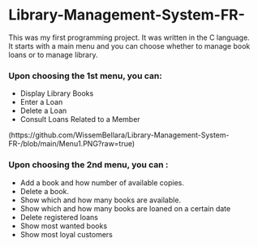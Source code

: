 # Library-Management-System-FR-
This was my first programming project. It was written in the C language.  
It starts with a main menu and you can choose whether to manage book loans or to manage library.
  <h3> Upon choosing the 1st menu, you can: </h3>
   <ul> <li> Display Library Books </li>
    <li>Enter a Loan </li>
    <li>Delete a Loan </li>
    <li>Consult Loans Related to a Member </li>
   </ul>
(https://github.com/WissemBellara/Library-Management-System-FR-/blob/main/Menu1.PNG?raw=true)

  <h3> Upon choosing the 2nd menu, you can : </h3>
    <ul><li> Add a book and how number of available copies. </li>
    <li>Delete a book. </li>
    <li> Show which and how many books are available. </li>
    <li> Show which and how many books are loaned on a certain date </li>
    <li> Delete registered loans </li>
    <li> Show most wanted books </li>
    <li> Show most loyal customers </li>

